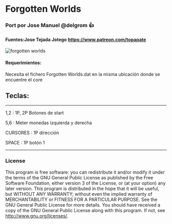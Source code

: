 # Forgotten Worlds

### Port por Jose Manuel @delgrom :+1: 
#### Fuentes:Jose Tejada Jotego https://www.patreon.com/topapate

![forgotten worlds](https://user-images.githubusercontent.com/31018768/93026895-913c2d00-f609-11ea-8bf8-02b1c203b6e1.jpg)

#### Requerimientos:

Necesita el fichero Forgotten Worlds.dat en la misma ubicación donde se encuentre el core

## Teclas:
--------------------------------------------------
1,2 :   1P, 2P Botones de start

5,6 :   Meter monedas izquierda y derecha

CURSORES : 1P dirección

SPACE    : 1P botón 1

---------------------------------------------------
### License


This program is free software: you can redistribute it and/or modify it under the terms of the GNU General Public License as published by the Free Software Foundation, either version 3 of the License, or (at your option) any later version.
This program is distributed in the hope that it will be useful, but WITHOUT ANY WARRANTY; without even the implied warranty of MERCHANTABILITY or FITNESS FOR A PARTICULAR PURPOSE. See the GNU General Public License for more details.
You should have received a copy of the GNU General Public License along with this program. If not, see http://www.gnu.org/licenses/.
